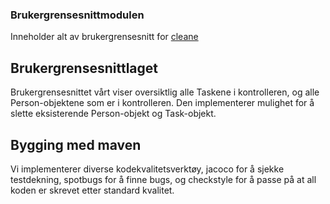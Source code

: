 ### Brukergrensesnittmodulen

Inneholder alt av brukergrensesnitt for [cleane](../readme.md)

## Brukergrensesnittlaget
Brukergrensesnittet vårt viser oversiktlig alle Taskene i kontrolleren, og alle Person-objektene som er i kontrolleren. Den implementerer mulighet for å slette eksisterende Person-objekt og Task-objekt.

## Bygging med maven

Vi implementerer diverse kodekvalitetsverktøy, jacoco for å sjekke testdekning, spotbugs for å finne bugs, og checkstyle for å passe på at all koden er skrevet etter standard kvalitet.
